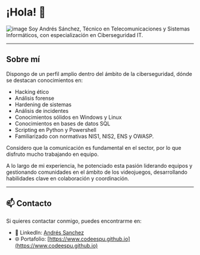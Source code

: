 # ¡Hola! 👋
![image](https://github.com/user-attachments/assets/897508ba-0ff3-4f02-85fa-0437bd83ce32)
Soy Andrés Sánchez, Técnico en Telecomunicaciones y Sistemas Informáticos, con especialización en Ciberseguridad IT.

---

## Sobre mí
Dispongo de un perfil amplio dentro del ámbito de la ciberseguridad, dónde se destacan conocimientos en:
- Hacking ético
- Análisis forense
- Hardening de sistemas
- Análisis de incidentes
- Conocimientos sólidos en Windows y Linux
- Conocimientos en bases de datos SQL
- Scripting en Python y Powershell  
- Familiarizado con normativas NIS1, NIS2, ENS y OWASP.  

Considero que la comunicación es fundamental en el sector, por lo que disfruto mucho trabajando en equipo.  

A lo largo de mi experiencia, he potenciado esta pasión liderando equipos y gestionando comunidades en el ámbito de los videojuegos, desarrollando habilidades clave en colaboración y coordinación.

---

## 📫 Contacto
Si quieres contactar conmigo, puedes encontrarme en:
- 🔗 LinkedIn: [Andrés Sanchez](https://www.linkedin.com/in/andres-s%C3%A1nchez-garc%C3%ADa/)
- 🌐 Portafolio: [https://www.codeespu.github.io](https://www.codeespu.github.io)  

